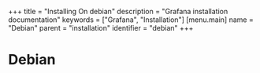 +++
title = "Installing On debian"
description = "Grafana installation documentation"
keywords = ["Grafana", "Installation"]
[menu.main]
name = "Debian"
parent = "installation"
identifier = "debian"
+++

# Debian
